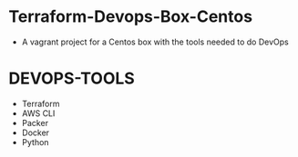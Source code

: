 # Terraform-Devops-Box-Centos


* A vagrant project for a Centos box with the tools needed to do DevOps

# DEVOPS-TOOLS
* Terraform
* AWS CLI
* Packer
* Docker
* Python

